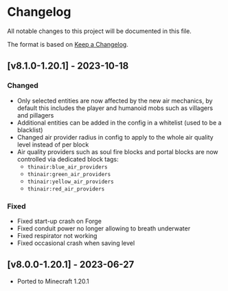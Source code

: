 # Changelog
All notable changes to this project will be documented in this file.

The format is based on [Keep a Changelog].

## [v8.1.0-1.20.1] - 2023-10-18
### Changed
- Only selected entities are now affected by the new air mechanics, by default this includes the player and humanoid mobs such as villagers and pillagers
- Additional entities can be added in the config in a whitelist (used to be a blacklist)
- Changed air provider radius in config to apply to the whole air quality level instead of per block
- Air quality providers such as soul fire blocks and portal blocks are now controlled via dedicated block tags:
  - `thinair:blue_air_providers`
  - `thinair:green_air_providers`
  - `thinair:yellow_air_providers`
  - `thinair:red_air_providers`
### Fixed
- Fixed start-up crash on Forge
- Fixed conduit power no longer allowing to breath underwater
- Fixed respirator not working
- Fixed occasional crash when saving level

## [v8.0.0-1.20.1] - 2023-06-27
- Ported to Minecraft 1.20.1

[Keep a Changelog]: https://keepachangelog.com/en/1.0.0/
